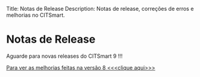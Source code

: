 Title: Notas de Release
Description: Notas de release, correções de erros e melhorias no CITSmart.

# Notas de Release

Aguarde para novas releases do CITSmart 9 !!!

[Para ver as melhorias feitas na versão 8 \<\<\<clique aqui\>\>\>](https://documentation.citsmart.com/pt-br/citsmart-platform-8/get-started/about-citsmart/release-notes.html)
